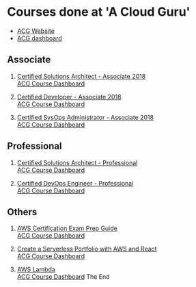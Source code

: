 # Courses done at 'A Cloud Guru'
- [ACG Website](https://acloud.guru)
- [ACG dashboard](https://acloud.guru/dashboard)

Associate
---

1. [Certified Solutions Architect - Associate 2018](certified-solutions-architect-associate-2018/readme.md)  
[ACG Course Dashboard](https://acloud.guru/course/aws-certified-solutions-architect-associate/dashboard)

1. [Certified Developer - Associate 2018](certified-developer-associate-2018/readme.md)  
[ACG Course Dashboard](https://acloud.guru/course/aws-certified-developer-associate/dashboard)

1. [Certified SysOps Administrator - Associate 2018](certified-sysops-assoc-2018/readme.md)  
[ACG Course Dashboard](https://acloud.guru/course/aws-certified-sysops-administrator-associate/dashboard)

Professional
---

1. [Certified Solutions Architect - Professional](certified-solutions-architect-professional/readme.md)  
[ACG Course Dashboard](https://acloud.guru/course/aws-certified-solutions-architect-professional/dashboard)

1. [Certified DevOps Engineer - Professional](08-cert-devops-eng-pro/readme.md)  
[ACG Course Dashboard](https://acloud.guru/course/aws-certified-devops-engineer-professional/dashboard)

Others
---

1. [AWS Certification Exam Prep Guide](01-aws-certification-exam-prep-guide/readme.md)  
[ACG Course Dashboard](https://acloud.guru/course/aws-certification-preparation/dashboard)

1. [Create a Serverless Portfolio with AWS and React](serverless-portfolio/readme.md)  
[ACG Course Dashboard](https://acloud.guru/course/serverless-portfolio-with-react/dashboard)

1. [AWS Lambda](lambda/readme.md)  
[ACG Course Dashboard](https://acloud.guru/course/aws-lambda/dashboard)
The End